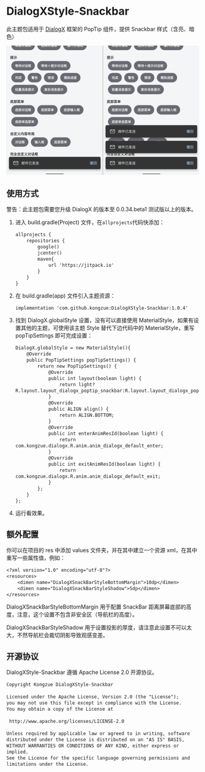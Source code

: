 # DialogXStyle-Snackbar

此主题包适用于 [DialogX](https://github.com/kongzue/DialogX) 框架的 PopTip 组件，提供 Snackbar 样式（含亮、暗色）

![Snackbar](https://raw.githubusercontent.com/kongzue/DialogXStyle-Snackbar/master/readme/SnakebarStyle.png)

## 使用方式

警告：此主题包需要您升级 DialogX 的版本至 0.0.34.beta1 测试版以上的版本。

1. 进入 build.gradle(Project) 文件，在`allprojects`代码快添加：

   ```
   allprojects {
       repositories {
           google()
           jcenter()
           maven{
               url 'https://jitpack.io'
           }
       }
   }
   ```

2. 在 build.gradle(app) 文件引入主题资源：

   ```
   implementation 'com.github.kongzue:DialogXStyle-Snackbar:1.0.4'
   ```

3. 找到 DialogX.globalStyle 设置，没有可以直接使用 MaterialStyle，如果有设置其他的主题，可使用该主题 Style 替代下边代码中的 MaterialStyle，重写 popTipSettings 即可完成设置：

   ```
   DialogX.globalStyle = new MaterialStyle(){
       @Override
       public PopTipSettings popTipSettings() {
           return new PopTipSettings() {
               @Override
               public int layout(boolean light) {
                   return light?R.layout.layout_dialogx_poptip_snackbar:R.layout.layout_dialogx_poptip_snackbar_dark;
               }
               @Override
               public ALIGN align() {
                   return ALIGN.BOTTOM;
               }
               @Override
               public int enterAnimResId(boolean light) {
                   return com.kongzue.dialogx.R.anim.anim_dialogx_default_enter;
               }
               @Override
               public int exitAnimResId(boolean light) {
                   return com.kongzue.dialogx.R.anim.anim_dialogx_default_exit;
               }
           };
       }
   };
   ```

4. 运行看效果。

## 额外配置

你可以在项目的 res 中添加 values 文件夹，并在其中建立一个资源 xml，在其中重写一些属性值，例如：

```
<?xml version="1.0" encoding="utf-8"?>
<resources>
    <dimen name="DialogXSnackBarStyleBottomMargin">10dp</dimen>
    <dimen name="DialogXSnackBarStyleShadow">5dp</dimen>
</resources>
```

DialogXSnackBarStyleBottomMargin 用于配置 SnackBar 距离屏幕底部的高度，注意，这个设置不包含非安全区（导航栏的高度）。

DialogXSnackBarStyleShadow 用于设置投影的厚度，请注意此设置不可以太大，不然导航栏会裁切阴影导致观感变差。

## 开源协议

DialogXStyle-Snackbar 遵循 Apache License 2.0 开源协议。

```
Copyright Kongzue DialogXStyle-Snackbar

Licensed under the Apache License, Version 2.0 (the "License");
you may not use this file except in compliance with the License.
You may obtain a copy of the License at

 http://www.apache.org/licenses/LICENSE-2.0

Unless required by applicable law or agreed to in writing, software
distributed under the License is distributed on an "AS IS" BASIS,
WITHOUT WARRANTIES OR CONDITIONS OF ANY KIND, either express or implied.
See the License for the specific language governing permissions and
limitations under the License.
```